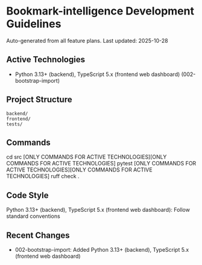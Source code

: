 # Bookmark-intelligence Development Guidelines

Auto-generated from all feature plans. Last updated: 2025-10-28

## Active Technologies

- Python 3.13+ (backend), TypeScript 5.x (frontend web dashboard) (002-bootstrap-import)

## Project Structure

```text
backend/
frontend/
tests/
```

## Commands

cd src [ONLY COMMANDS FOR ACTIVE TECHNOLOGIES][ONLY COMMANDS FOR ACTIVE TECHNOLOGIES] pytest [ONLY COMMANDS FOR ACTIVE TECHNOLOGIES][ONLY COMMANDS FOR ACTIVE TECHNOLOGIES] ruff check .

## Code Style

Python 3.13+ (backend), TypeScript 5.x (frontend web dashboard): Follow standard conventions

## Recent Changes

- 002-bootstrap-import: Added Python 3.13+ (backend), TypeScript 5.x (frontend web dashboard)

<!-- MANUAL ADDITIONS START -->
<!-- MANUAL ADDITIONS END -->

